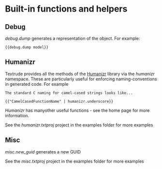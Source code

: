# Built-in functions and helpers


## Debug

*debug.dump* generates a representation of the object.  For example:
```
{{debug.dump model}}
```

## Humanizr

Textrude provides all the methods of the [Humanizr](https://github.com/Humanizr/Humanizer) library via the *humanizr* namespace.  These are particularly useful for enforcing naming-conventions in generated code.  For example

```
The standard C naming for camel-cased strings looks like...

{{"CamelCasedFunctionName" | humanizr.underscore}}
```

*Humanizr* has manyother useful functions - see the home page for more information.

See the *humanizr.txtproj* project in the examples folder for more examples


## Misc

*misc.new_guid* generates a new GUID 

See the *misc.txtproj* project in the examples folder for more examples

